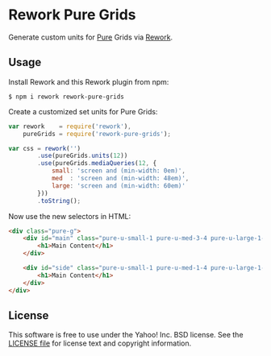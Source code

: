 Rework Pure Grids
=================

Generate custom units for [Pure][] Grids via [Rework][].


[Pure]: http://purecss.io/
[Rework]: https://github.com/visionmedia/rework


Usage
-----

Install Rework and this Rework plugin from npm:

```shell
$ npm i rework rework-pure-grids
```

Create a customized set units for Pure Grids:

```js
var rework    = require('rework'),
    pureGrids = require('rework-pure-grids');

var css = rework('')
        .use(pureGrids.units(12))
        .use(pureGrids.mediaQueries(12, {
            small: 'screen and (min-width: 0em)',
            med  : 'screen and (min-width: 48em)',
            large: 'screen and (min-width: 60em)'
        }))
        .toString();
```

Now use the new selectors in HTML:

```html
<div class="pure-g">
    <div id="main" class="pure-u-small-1 pure-u-med-3-4 pure-u-large-1-2">
        <h1>Main Content</h1>
    </div>

    <div id="side" class="pure-u-small-1 pure-u-med-1-4 pure-u-large-1-2">
        <h1>Main Content</h1>
    </div>
</div>
```


License
-------

This software is free to use under the Yahoo! Inc. BSD license.
See the [LICENSE file][] for license text and copyright information.


[LICENSE file]: https://github.com/ericf/rework-pure-grids/blob/master/LICENSE
